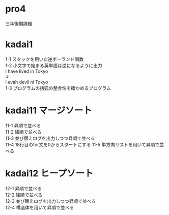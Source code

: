 # pro4
三年後期課題
# kadai1
1-1 スタックを用いた逆ポーランド関数  
1-2 小文字で始まる英単語は逆になるように出力  
I have lived in Tokyo  
        ↓  
I evah devil ni Tokyo   
1-3 プログラムの括弧の整合性を確かめるプログラム 

# kadai11 マージソート
11-1 昇順で並べる  
11-2 降順で並べる  
11-3 並び替えログを出力しつつ昇順で並べる  
11-4 18行目のfor文を0からスタートにする
11-5 単方向リストを用いて昇順で並べる

# kadai12 ヒープソート
12-1 昇順で並べる  
12-2 降順で並べる  
12-3 並び替えログを出力しつつ昇順で並べる  
12-4 構造体を用いて昇順で並べる
